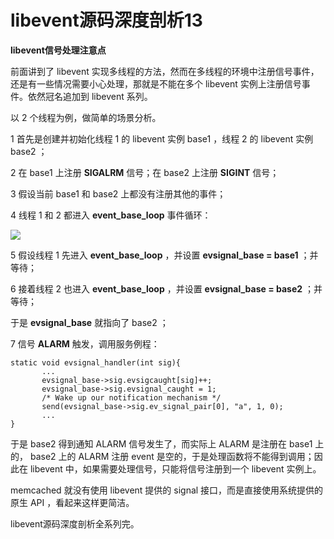 # libevent源码深度剖析13

**libevent信号处理注意点**

前面讲到了 libevent 实现多线程的方法，然而在多线程的环境中注册信号事件，还是有一些情况需要小心处理，那就是不能在多个 libevent 实例上注册信号事件。依然冠名追加到 libevent 系列。



以 2 个线程为例，做简单的场景分析。

1 首先是创建并初始化线程 1 的 libevent 实例 base1 ，线程 2 的 libevent 实例 base2 ；

2 在 base1 上注册 **SIGALRM** 信号；在 base2 上注册 **SIGINT** 信号；

3 假设当前 base1 和 base2 上都没有注册其他的事件；

4 线程 1 和 2 都进入 **event_base_loop** 事件循环：

![](../imgs/libevent12.webp)

5 假设线程 1 先进入 **event_base_loop** ，并设置 **evsignal_base = base1** ；并等待；

6 接着线程 2 也进入 **event_base_loop** ，并设置 **evsignal_base = base2** ；并等待；

 于是 **evsignal_base** 就指向了 base2 ；

7 信号 **ALARM** 触发，调用服务例程：

```
static void evsignal_handler(int sig){
       ...
       evsignal_base->sig.evsigcaught[sig]++;
       evsignal_base->sig.evsignal_caught = 1;
       /* Wake up our notification mechanism */
       send(evsignal_base->sig.ev_signal_pair[0], "a", 1, 0);
       ...
}
```

于是 base2 得到通知 ALARM 信号发生了，而实际上 ALARM 是注册在 base1 上的， base2 上的 ALARM 注册 event 是空的，于是处理函数将不能得到调用；因此在 libevent 中，如果需要处理信号，只能将信号注册到一个 libevent 实例上。

memcached 就没有使用 libevent 提供的 signal 接口，而是直接使用系统提供的原生 API ，看起来这样更简洁。



libevent源码深度剖析全系列完。
